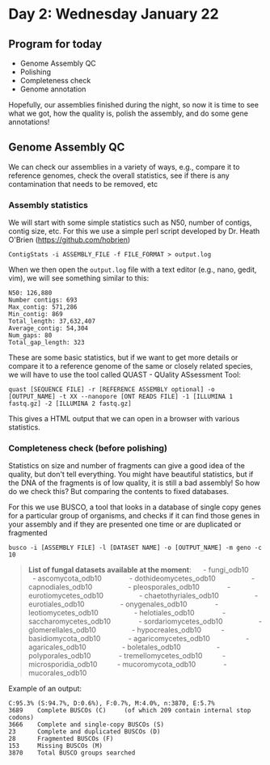 # Day 2: Wednesday January 22

## Program for today

- Genome Assembly QC
- Polishing
- Completeness check
- Genome annotation

Hopefully, our assemblies finished during the night, so now it is time to see what we got, how the quality is, polish the assembly, and do some gene annotations!
## Genome Assembly QC
We can check our assemblies in a variety of ways, e.g., compare it to reference genomes, check the overall statistics, see if there is any contamination that needs to be removed, etc

### Assembly statistics
We will start with some simple statistics such as N50, number of contigs, contig size, etc.
For this we use a simple perl script developed by Dr. Heath O'Brien (https://github.com/hobrien)
```
ContigStats -i ASSEMBLY_FILE -f FILE_FORMAT > output.log
```

When we then open the `output.log` file with a text editor (e.g., nano, gedit, vim), we will see something similar to this:
```
N50: 126,880  
Number contigs: 693  
Max_contig: 571,286  
Min_contig: 869  
Total_length: 37,632,407  
Average_contig: 54,304  
Num_gaps: 80  
Total_gap_length: 323
```

These are some basic statistics, but if we want to get more details or compare it to a reference genome of the same or closely related species, we will have to use the tool called QUAST - QUality ASsessment Tool:

```
quast [SEQUENCE FILE] -r [REFERENCE ASSEMBLY optional] -o [OUTPUT_NAME] -t XX --nanopore [ONT READS FILE] -1 [ILLUMINA 1 fastq.gz] -2 [ILLUMINA 2 fastq.gz]
```

This gives a HTML output that we can open in a browser with various statistics.
### Completeness check (before polishing)
Statistics on size and number of fragments can give a good idea of the quality, but don't tell everything. You might have beautiful statistics, but if the DNA of the fragments is of low quality, it is still a bad assembly! So how do we check this? But comparing the contents to fixed databases.

For this we use BUSCO, a tool that looks in a database of single copy genes for a particular group of organisms, and checks if it can find those genes in your assembly and if they are presented one time or are duplicated or fragmented

```
busco -i [ASSEMBLY FILE] -l [DATASET NAME] -o [OUTPUT_NAME] -m geno -c 10
```

> **List of fungal datasets available at the moment**:
>      - fungi_odb10
         - ascomycota_odb10
             - dothideomycetes_odb10
                 - capnodiales_odb10
                 - pleosporales_odb10
             - eurotiomycetes_odb10
                 - chaetothyriales_odb10
                 - eurotiales_odb10
                 - onygenales_odb10
             - leotiomycetes_odb10
                 - helotiales_odb10
             - saccharomycetes_odb10
             - sordariomycetes_odb10
                 - glomerellales_odb10
                 - hypocreales_odb10
         - basidiomycota_odb10
             - agaricomycetes_odb10
                 - agaricales_odb10
                 - boletales_odb10
                 - polyporales_odb10
             - tremellomycetes_odb10
         - microsporidia_odb10
         - mucoromycota_odb10
             - mucorales_odb10

Example of an output:
```
C:95.3% (S:94.7%, D:0.6%), F:0.7%, M:4.0%, n:3870, E:5.7%       
3689    Complete BUSCOs (C)     (of which 209 contain internal stop codons)               
3666    Complete and single-copy BUSCOs (S)       
23      Complete and duplicated BUSCOs (D)        
28      Fragmented BUSCOs (F)                     
153     Missing BUSCOs (M)                        
3870    Total BUSCO groups searched
```

